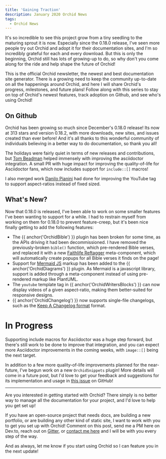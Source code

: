 ```yaml
---
title: 'Gaining Traction'
description: January 2020 Orchid News
tags: 
  - Orchid News
---
```


It's so incredible to see this project grow from a tiny seedling to the maturing sprout it is now. Especially since the
0.18.0 release, I've seen more people try out Orchid and adopt it for their documentation sites, and I'm so incredibly
grateful for each and every download. But this is only the beginning, Orchid still has lots of growing-up to do, so why
don't you come along for the ride and help shape the future of Orchid!

This is the official Orchid newsletter, the newest and best documentation site generator. There is a growing need to 
keep the community up-to-date on all the happenings around Orchid, and here I will share Orchid's progress, milestones, 
and future plans! Follow along with this series to stay on top of Orchid's newest features, track adoption on Github, 
and see who's using Orchid!

## On Github

Orchid has been growing so much since December's 0.18.0 release! Its now at 313 stars and version 0.18.2, with more 
downloads, new sites, and issues created than ever before! And it's all thanks to this wonderful community of 
individuals believing in a better way to do documentation, so thank you all!

The holidays were fairly quiet in terms of new releases and contributions, but [Tom Beadman](https://github.com/tomb50)
helped immensely with improving the asciidoctor integration. A small PR with huge impact for improving the 
quality-of-life for Asciidoctor fans, which now includes support for `include::[]` macros! 

I also merged work [Danilo Pianini](https://github.com/DanySK) had done for improving the YouTube tag to support 
aspect-ratios instead of fixed sized.

## What's New?

Now that 0.18.0 is released, I've been able to work on some smaller features I've been wanting to support for a while. I
had to restrain myself from working on them for 0.18.0 to prevent feature-creep, but it's been nice finally getting to
add the following features:

- The {{ anchor('OrchidBible') }} plugin has been broken for some time, as the APIs driving it had been decommissioned. 
    I have removed the previously-broken `bible()` function, which pre-rendered Bible verses, and replaced it with a new
    [Faithlife Reftagger](https://faithlife.com/products/reftagger) meta-component, which will automatically create 
    popups for all Bible verses it finds on the page!
- Support for [Mermaid JS](https://mermaid-js.github.io/mermaid) markup has been added to the 
    {{ anchor('OrchidDiagrams') }} plugin. As Mermaid is a javascript library, support is added through a meta-component
    instead of using pre-rendered markup like PlantUML.
- The `youtube` template tag in {{ anchor('OrchidWritersBlocks') }} can now display videos of a given aspect-ratio, 
    making them better-suited for responsive designs.
- {{ anchor('OrchidChangelog') }} now supports single-file changelogs, such as the 
    [Keep A Changelog format](https://keepachangelog.com/en/1.0.0/) format.
    
# In Progress

Supporting include macros for Asciidoctor was a huge step forward, but there's still work to be done to improve that 
integration, and you can expect more Asciidoctor improvements in the coming weeks, with `image::[]` being the next 
target.

In addition to a few more quality-of-life improvements planned for the near-future, I've begun work on a new 
`OrchidSnippets` plugin! More details will come in a future post, but I'd love to get your feedback and suggestions for
its implementation and usage in [this issue](https://github.com/orchidhq/Orchid/issues/293) on GitHub! 

---

Are you interested in getting started with Orchid? There simply is no better way to manage all the documentation for 
your project, and I'd love to help you get set up! 

If you have an open-source project that needs docs, are building a new portfolio, or are building any other kind of 
static site, I want to work with you to get you set up with Orchid! Comment on this post, send me a PM here on Dev.to, 
reach out on [Gitter](https://gitter.im/JavaEden/Orchid), or [contact me here](https://www.caseyjbrooks.com/contact/) 
and I will be with you every step of the way.

And as always, let me know if you start using Orchid so I can feature you in the next update!
